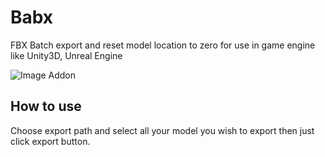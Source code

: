 # Babx
FBX Batch export and reset model location to zero for use in game engine like Unity3D, Unreal Engine

![Image Addon](http://i.imgur.com/YQrJ4u4.png)

## How to use
Choose export path and select all your model you wish to export then just click export button.